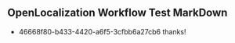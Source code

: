 ## OpenLocalization Workflow Test MarkDown
* 46668f80-b433-4420-a6f5-3cfbb6a27cb6 
thanks!<!--HONumber=Mar16_HO1-->

